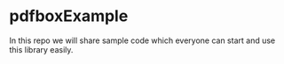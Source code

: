 # pdfboxExample

In this repo we will share sample code which everyone can start and use this library easily.
